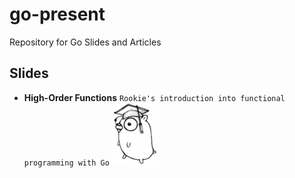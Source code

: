 # go-present
Repository for Go Slides and Articles

## Slides

- **High-Order Functions** `Rookie's introduction into functional programming with Go`
![academic-gopheer](https://github.com/stefanhans/go-present/blob/master/slides/HighOrderFunctions/images/academic_gopher.png?raw=true)